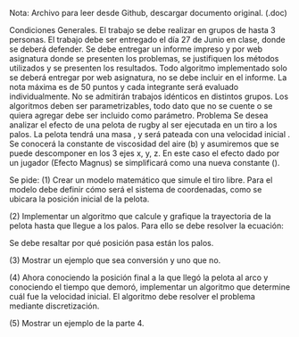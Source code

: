 Nota: Archivo para leer desde Github, descargar documento original. (.doc)

Condiciones Generales. 
El trabajo se debe realizar en grupos de hasta 3 personas. 
El trabajo debe ser entregado el día 27 de Junio en clase, donde se deberá defender.
Se debe entregar un informe impreso y por web asignatura donde se presenten los problemas, se justifiquen los métodos utilizados y se presenten los resultados.
Todo algoritmo implementado solo se deberá entregar por web asignatura, no se debe incluir en el informe.
La nota máxima es de 50 puntos y cada integrante será evaluado individualmente.
No se admitirán trabajos idénticos en distintos grupos. 
Los algoritmos deben ser parametrizables, todo dato que no se cuente o se quiera agregar debe ser incluido como parámetro.
Problema
Se desea analizar el efecto de una pelota de rugby al ser ejecutada en un tiro a los palos. La pelota tendrá una masa , y será pateada con una velocidad inicial .
Se conocerá la constante de viscosidad del aire (b) y asumiremos que se puede descomponer en los 3 ejes x, y, z.
En este caso el efecto dado por un jugador (Efecto Magnus) se simplificará como una nueva constante ().

Se pide:
(1) Crear un modelo matemático que simule el tiro libre. Para el modelo debe definir cómo será el sistema de coordenadas, como se ubicara la posición inicial de la pelota.

(2) Implementar un algoritmo que calcule y grafique la trayectoria de la pelota hasta que llegue a los palos. Para ello se debe resolver la ecuación:

Se debe resaltar por qué posición pasa están los palos.

(3)  Mostrar un ejemplo que sea conversión  y uno que no.

(4) Ahora conociendo la posición final a la que llegó la pelota al arco y conociendo el tiempo que demoró, implementar un algoritmo que determine cuál fue la velocidad inicial. El algoritmo debe resolver el problema mediante discretización.

(5) Mostrar un ejemplo de la parte 4. 
